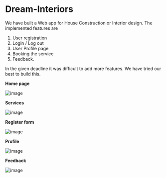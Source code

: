 # Dream-Interiors

We have built a Web app for House Construction or Interior design.
The implemented features are 
1. User registration
2. Login / Log out
3. User Profile page
4. Booking the service
5. Feedback.

In the given deadline it was difficult to add more features. We have tried our best to build this.


**Home page**

![image](https://github.com/ivishnumurthyhegde/Dream-Interiors/assets/94776260/6f5b7a1a-ef85-4524-bae3-b34802cdee67)


**Services**

![image](https://github.com/ivishnumurthyhegde/Dream-Interiors/assets/94776260/21521c93-ecaf-447d-ab2d-c1bab4cd71b3)


**Register form**

![image](https://github.com/ivishnumurthyhegde/Dream-Interiors/assets/94776260/30c45c81-0cfd-496c-bd81-5fa2c179f135)


**Profile**

![image](https://github.com/ivishnumurthyhegde/Dream-Interiors/assets/94776260/81ca4904-6a15-46c2-a058-9a185e848259)

**Feedback**

![image](https://github.com/ivishnumurthyhegde/Dream-Interiors/assets/94776260/475da12e-89b1-4a6b-9904-45bd2c2923e4)





